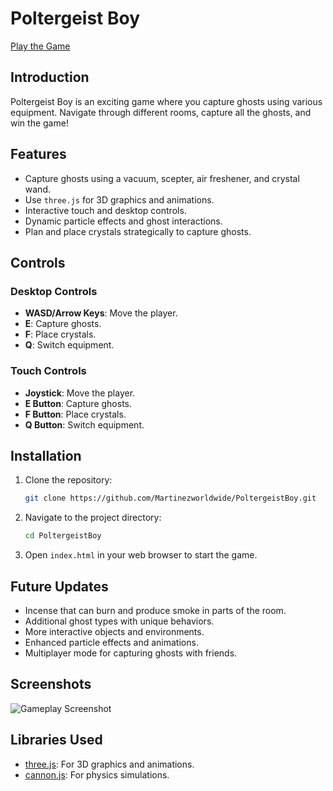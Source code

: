 # Poltergeist Boy

[Play the Game](https://martinezworldwide.github.io/PoltergeistBoy)

## Introduction

Poltergeist Boy is an exciting game where you capture ghosts using various equipment. Navigate through different rooms, capture all the ghosts, and win the game!

## Features

- Capture ghosts using a vacuum, scepter, air freshener, and crystal wand.
- Use `three.js` for 3D graphics and animations.
- Interactive touch and desktop controls.
- Dynamic particle effects and ghost interactions.
- Plan and place crystals strategically to capture ghosts.

## Controls

### Desktop Controls

- **WASD/Arrow Keys**: Move the player.
- **E**: Capture ghosts.
- **F**: Place crystals.
- **Q**: Switch equipment.

### Touch Controls

- **Joystick**: Move the player.
- **E Button**: Capture ghosts.
- **F Button**: Place crystals.
- **Q Button**: Switch equipment.

## Installation

1. Clone the repository:
   ```bash
   git clone https://github.com/Martinezworldwide/PoltergeistBoy.git
   ```
2. Navigate to the project directory:
   ```bash
   cd PoltergeistBoy
   ```
3. Open `index.html` in your web browser to start the game.

## Future Updates

- Incense that can burn and produce smoke in parts of the room.
- Additional ghost types with unique behaviors.
- More interactive objects and environments.
- Enhanced particle effects and animations.
- Multiplayer mode for capturing ghosts with friends.

## Screenshots

![Gameplay Screenshot](screenshots/gameplay.png)

## Libraries Used

- [three.js](https://threejs.org/): For 3D graphics and animations.
- [cannon.js](https://schteppe.github.io/cannon.js/): For physics simulations.
